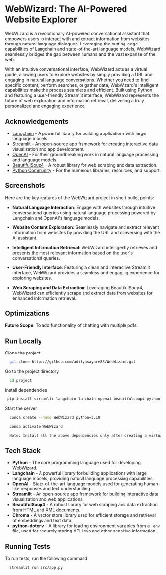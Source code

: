 # WebWizard: The AI-Powered Website Explorer

WebWizard is a revolutionary AI-powered conversational assistant that empowers users to interact with and extract information from websites through natural language dialogues. Leveraging the cutting-edge capabilities of Langchain and state-of-the-art language models, WebWizard seamlessly bridges the gap between humans and the vast expanse of the web.

With an intuitive conversational interface, WebWizard acts as a virtual guide, allowing users to explore websites by simply providing a URL and engaging in natural language conversations. Whether you need to find specific content, perform searches, or gather data, WebWizard's intelligent capabilities make the process seamless and efficient. Built using Python and featuring a user-friendly Streamlit interface, WebWizard represents the future of web exploration and information retrieval, delivering a truly personalized and engaging experience.
## Acknowledgements

- [Langchain](https://python.langchain.com/en/latest/index.html) - A powerful library for building applications with large language models.
- [Streamlit](https://docs.streamlit.io/) - An open-source app framework for creating interactive data visualization and app development.
- [OpenAI](https://platform.openai.com/docs/introduction) - For their groundbreaking work in natural language processing and language models.
- [BeautifulSoup4](https://beautiful-soup-4.readthedocs.io/en/latest/) - A robust library for web scraping and data extraction.
- [Python Community](https://www.python.org/doc/) - For the numerous libraries, resources, and support.
## Screenshots




Here are the key features of the WebWizard project in short bullet points:

- **Natural Language Interaction**: Engage with websites through intuitive conversational queries using natural language processing powered by Langchain and OpenAI's language models.

- **Website Content Exploration**: Seamlessly navigate and extract relevant information from websites by providing the URL and conversing with the AI assistant.

- **Intelligent Information Retrieval**: WebWizard intelligently retrieves and presents the most relevant information based on the user's conversational queries.

- **User-Friendly Interface**: Featuring a clean and interactive Streamlit interface, WebWizard provides a seamless and engaging experience for exploring websites.

- **Web Scraping and Data Extraction**: Leveraging BeautifulSoup4, WebWizard can efficiently scrape and extract data from websites for enhanced information retrieval.
## Optimizations

**Future Scope**: To add functionality of chatting with multiple pdfs.

## Run Locally

Clone the project

```bash
  git clone https://github.com/adityasayare88/WebWizard.git
```

Go to the project directory

```bash
  cd project
```

Install dependencies

```bash
 pip install streamlit langchain lanchain-openai beautifulsoup4 python-dotenv chromadb
```

Start the server

```bash
  conda create --name WebWizard python=3.10

  conda activate WebWizard

  Note: Install all the above dependencies only after creating a virtual environment (By activating conda)
```


## Tech Stack

- **Python** - The core programming language used for developing WebWizard.
- **Langchain** - A powerful library for building applications with large language models, providing natural language processing capabilities.
- **OpenAI** - State-of-the-art language models used for generating human-like responses and text understanding.
- **Streamlit** - An open-source app framework for building interactive data visualization and web applications.
- **BeautifulSoup4** - A robust library for web scraping and data extraction from HTML and XML documents.
- **Chroma** - A vector store library used for efficient storage and retrieval of embeddings and text data.
- **python-dotenv** - A library for loading environment variables from a `.env` file, used for securely storing API keys and other sensitive information.

## Running Tests

To run tests, run the following command

```bash
  streamlit run src/app.py
```

